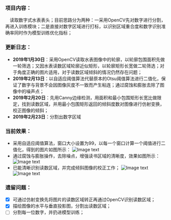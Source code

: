 ### 项目内容：
&emsp;读取数字式水表表头；目前思路分为两种：一采用OpenCV先对数字进行分割，再进入训练模块；二是直接对数字区域进行打标，以识别区域重合度和数字识别准确率同时作为模型训练优化指标；

### 更新日志：
- **2019年1月30日**：采用OpenCV读取水表图像中的轮廓，以轮廓包围面积先做一轮筛选；又因水表读数区域轮廓近似矩形，以轮廓矩形长宽做二轮筛选；对于角度正确的图片适用，对于读数区域倾斜的情况仍然存在问题；
- **2019年2月13日**：以自适应阈值算法代替原本的Otsu阈值算法进行二值化，保证了数字与背景不会因图像灰度不一致而产生粘连；通过腐蚀和膨胀去除了图像中的噪声点；
- **2019年2月20日**：先用Canny边缘检测，用面积和最小包围矩形长宽比做限定，找到读数区域，并用最小包围矩形返回的倾斜度数对图像进行仿射变换，校正图像的倾斜；
- **2019年2月23日**：分割出数字区域

### 当前效果：
- 采用自适应阈值算法，窗口大小设置为99，以每一个窗口计算一个阈值进行二值化，得到的图片如图所示：
![Image text](https://github.com/LaterBetterThanNever/water-meter-reader/blob/master/display/2-13-3.png)
- 通过腐蚀与膨胀操作，去除噪点，增强读书区域的清晰度，效果如图所示：
![Image text](https://github.com/LaterBetterThanNever/water-meter-reader/blob/master/display/2-13-4.png)
- 已能清晰识别读数区域，并完成倾斜图像的校正工作；
![Image text](https://github.com/LaterBetterThanNever/water-meter-reader/blob/master/display/2-20-1.png)
![Image text](https://github.com/LaterBetterThanNever/water-meter-reader/blob/master/display/2-23-1.png)

### 遗留问题：
- [x] 可通过仿射变换先将图片的读数区域转正再通过OpenCV识别读数区域；
- [x] 描绘图像的水平与垂直投影图，分割出读数区域；
- [ ] 分割每一位数字，并扔进模型训练；
